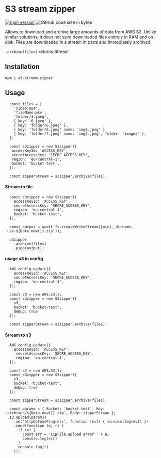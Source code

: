 # S3 stream zipper

[![npm version](https://badge.fury.io/js/s3-stream-zipper.svg)](https://badge.fury.io/js/s3-stream-zipper)
![GitHub code size in bytes](https://img.shields.io/github/languages/code-size/andreizanik/s3-stream-zipper.svg)

Allows to download and archive large amounts of data from AWS S3.
Unlike similar solutions, it does not save downloaded files entirely in RAM and on disk. Files are downloaded in a stream in parts and immediately archived.

`.archive(files)` returns Stream

## Installation
```
npm i s3-stream-zipper
```

## Usage
```
  const files = [
    'video.mp4',
    'fileName.mkv',
    'folder/3.jpeg',
    { key: '6.jpeg' },
    { key: 'folder/6.jpeg' },
    { key: 'folder/6.jpeg' name: 'img6.jpeg' },
    { key: 'folder/7.jpeg' name: 'img7.jpeg', folder: 'images' },
  ];

  const s3zipper = new S3zipper({
   accessKeyId: 'ACCESS_KEY',
   secretAccessKey: 'SECRE_ACCESS_KEY',
   region: 'eu-central-1',
   bucket: 'bucket-test',
  });

  const zipperStream = s3zipper.archive(files);
```

#### Stream to file
```
  const s3zipper = new S3zipper({
    accessKeyId: 'ACCESS_KEY',
    secretAccessKey: 'SECRE_ACCESS_KEY',
    region: 'eu-central-1',
    bucket: 'bucket-test',
  });

  const output = await fs.createWriteStream(join(__dirname, `use-${Date.now()}.zip`));

  s3zipper
    .archive(files)
    .pipe(output);
```

#### usage s3 in config

```
  AWS.config.update({
    accessKeyId: 'ACCESS_KEY',
    secretAccessKey: 'SECRE_ACCESS_KEY',
    region: 'eu-central-1',
  });

  const s3 = new AWS.S3();
  const s3zipper = new S3zipper({
    s3,
    bucket: 'bucket-test',
    debug: true
  });

  const zipperStream = s3zipper.archive(files);
```

#### Stream to s3

```
  AWS.config.update({
    accessKeyId: 'ACCESS_KEY',
     secretAccessKey: 'SECRE_ACCESS_KEY',
     region: 'eu-central-1',
  });

  const s3 = new AWS.S3();
  const s3zipper = new S3zipper({
    s3,
    bucket: 'bucket-test',
    debug: true
  });

  const zipperStream = s3zipper.archive(files);

  const params = { Bucket: 'bucket-test', Key: `archives/${Date.now()}.zip`, Body: zipperStream };
  s3.upload(params)
    .on('httpUploadProgress', function (evt) { console.log(evt) })
    .send(function (e, r) {
      if (e) {
        const err = 'zipFile.upload error ' + e;
        console.log(err)
      }
      console.log(r)
    });
```
